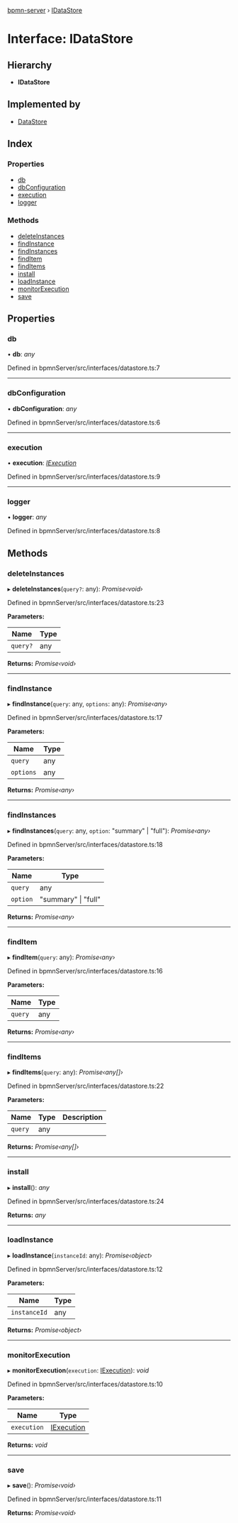 [bpmn-server](../README.md) › [IDataStore](idatastore.md)

# Interface: IDataStore

## Hierarchy

* **IDataStore**

## Implemented by

* [DataStore](../classes/datastore.md)

## Index

### Properties

* [db](idatastore.md#db)
* [dbConfiguration](idatastore.md#dbconfiguration)
* [execution](idatastore.md#execution)
* [logger](idatastore.md#logger)

### Methods

* [deleteInstances](idatastore.md#deleteinstances)
* [findInstance](idatastore.md#findinstance)
* [findInstances](idatastore.md#findinstances)
* [findItem](idatastore.md#finditem)
* [findItems](idatastore.md#finditems)
* [install](idatastore.md#install)
* [loadInstance](idatastore.md#loadinstance)
* [monitorExecution](idatastore.md#monitorexecution)
* [save](idatastore.md#save)

## Properties

###  db

• **db**: *any*

Defined in bpmnServer/src/interfaces/datastore.ts:7

___

###  dbConfiguration

• **dbConfiguration**: *any*

Defined in bpmnServer/src/interfaces/datastore.ts:6

___

###  execution

• **execution**: *[IExecution](iexecution.md)*

Defined in bpmnServer/src/interfaces/datastore.ts:9

___

###  logger

• **logger**: *any*

Defined in bpmnServer/src/interfaces/datastore.ts:8

## Methods

###  deleteInstances

▸ **deleteInstances**(`query?`: any): *Promise‹void›*

Defined in bpmnServer/src/interfaces/datastore.ts:23

**Parameters:**

Name | Type |
------ | ------ |
`query?` | any |

**Returns:** *Promise‹void›*

___

###  findInstance

▸ **findInstance**(`query`: any, `options`: any): *Promise‹any›*

Defined in bpmnServer/src/interfaces/datastore.ts:17

**Parameters:**

Name | Type |
------ | ------ |
`query` | any |
`options` | any |

**Returns:** *Promise‹any›*

___

###  findInstances

▸ **findInstances**(`query`: any, `option`: "summary" | "full"): *Promise‹any›*

Defined in bpmnServer/src/interfaces/datastore.ts:18

**Parameters:**

Name | Type |
------ | ------ |
`query` | any |
`option` | "summary" &#124; "full" |

**Returns:** *Promise‹any›*

___

###  findItem

▸ **findItem**(`query`: any): *Promise‹any›*

Defined in bpmnServer/src/interfaces/datastore.ts:16

**Parameters:**

Name | Type |
------ | ------ |
`query` | any |

**Returns:** *Promise‹any›*

___

###  findItems

▸ **findItems**(`query`: any): *Promise‹any[]›*

Defined in bpmnServer/src/interfaces/datastore.ts:22

**Parameters:**

Name | Type | Description |
------ | ------ | ------ |
`query` | any |   |

**Returns:** *Promise‹any[]›*

___

###  install

▸ **install**(): *any*

Defined in bpmnServer/src/interfaces/datastore.ts:24

**Returns:** *any*

___

###  loadInstance

▸ **loadInstance**(`instanceId`: any): *Promise‹object›*

Defined in bpmnServer/src/interfaces/datastore.ts:12

**Parameters:**

Name | Type |
------ | ------ |
`instanceId` | any |

**Returns:** *Promise‹object›*

___

###  monitorExecution

▸ **monitorExecution**(`execution`: [IExecution](iexecution.md)): *void*

Defined in bpmnServer/src/interfaces/datastore.ts:10

**Parameters:**

Name | Type |
------ | ------ |
`execution` | [IExecution](iexecution.md) |

**Returns:** *void*

___

###  save

▸ **save**(): *Promise‹void›*

Defined in bpmnServer/src/interfaces/datastore.ts:11

**Returns:** *Promise‹void›*
